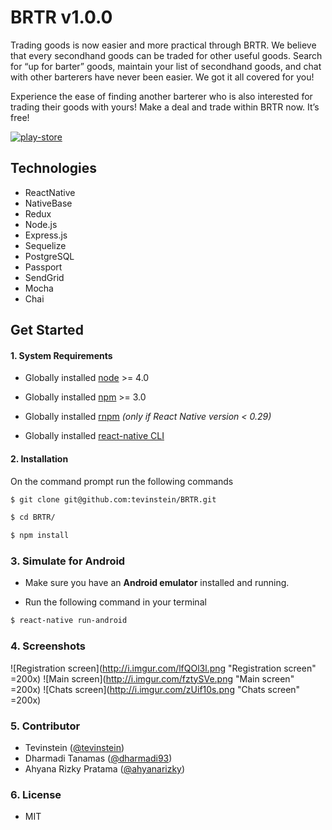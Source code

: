 # BRTR v1.0.0

Trading goods is now easier and more practical through BRTR. We believe that every secondhand goods can be traded for other useful goods. Search for “up for barter” goods, maintain your list of secondhand goods, and chat with other barterers have never been easier. We got it all covered for you!

Experience the ease of finding another barterer who is also interested for trading their goods with yours! Make a deal and trade within BRTR now. It’s free!


[![play-store](https://strapmobile.com/wp-content/uploads/2016/02/google-play-200.png)](https://play.google.com/store/apps/details?id=com.brtr)

## Technologies

* ReactNative
* NativeBase
* Redux
* Node.js
* Express.js
* Sequelize
* PostgreSQL
* Passport
* SendGrid
* Mocha
* Chai

## Get Started

#### 1. System Requirements

* Globally installed [node](https://nodejs.org/en/) >= 4.0

* Globally installed [npm](https://www.npmjs.org/) >= 3.0

* Globally installed [rnpm](https://github.com/rnpm/rnpm) *(only if React Native version < 0.29)*

* Globally installed [react-native CLI](https://facebook.github.io/react-native/docs/getting-started.html)




#### 2. Installation

On the command prompt run the following commands

```sh
$ git clone git@github.com:tevinstein/BRTR.git

$ cd BRTR/

$ npm install
```


### 3. Simulate for Android

*	Make sure you have an **Android emulator** installed and running.

*	Run the following command in your terminal

```sh
$ react-native run-android
```

### 4. Screenshots

![Registration screen](http://i.imgur.com/lfQOl3l.png "Registration screen" =200x)
![Main screen](http://i.imgur.com/fztySVe.png "Main screen" =200x)
![Chats screen](http://i.imgur.com/zUif10s.png "Chats screen" =200x)

### 5. Contributor

* Tevinstein ([@tevinstein](https://github.com/tevinstein))
* Dharmadi Tanamas ([@dharmadi93](https://github.com/dharmadi93))
* Ahyana Rizky Pratama ([@ahyanarizky](https://github.com/ahyanarizky))

### 6. License

* MIT
